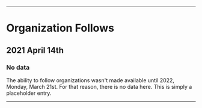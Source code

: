 
***

# Organization Follows

## 2021 April 14th

### No data

The ability to follow organizations wasn't made available until 2022, Monday, March 21st. For that reason, there is no data here. This is simply a placeholder entry.

***

